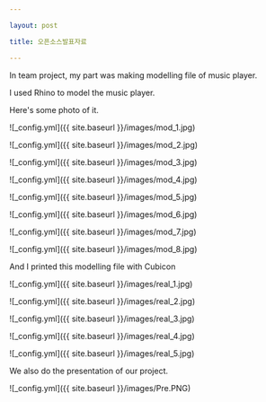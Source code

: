 ```yaml
---

layout: post

title: 오픈소스발표자료

---
```


In team project, my part was making modelling file of music player.

I used Rhino to model the music player.

Here's some photo of it.

![_config.yml]({{ site.baseurl }}/images/mod_1.jpg)

![_config.yml]({{ site.baseurl }}/images/mod_2.jpg)

![_config.yml]({{ site.baseurl }}/images/mod_3.jpg)

![_config.yml]({{ site.baseurl }}/images/mod_4.jpg)

![_config.yml]({{ site.baseurl }}/images/mod_5.jpg)

![_config.yml]({{ site.baseurl }}/images/mod_6.jpg)

![_config.yml]({{ site.baseurl }}/images/mod_7.jpg)

![_config.yml]({{ site.baseurl }}/images/mod_8.jpg)

And I printed this modelling file with Cubicon

![_config.yml]({{ site.baseurl }}/images/real_1.jpg)

![_config.yml]({{ site.baseurl }}/images/real_2.jpg)

![_config.yml]({{ site.baseurl }}/images/real_3.jpg)

![_config.yml]({{ site.baseurl }}/images/real_4.jpg)

![_config.yml]({{ site.baseurl }}/images/real_5.jpg)

We also do the presentation of our project.

![_config.yml]({{ site.baseurl }}/images/Pre.PNG)




